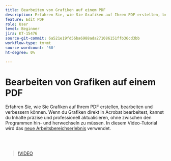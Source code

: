```yaml
---
title: Bearbeiten von Grafiken auf einem PDF
description: Erfahren Sie, wie Sie Grafiken auf Ihrem PDF erstellen, bearbeiten und verbessern können.
feature: Edit PDF
role: User
level: Beginner
jira: KT-15476
source-git-commit: 6a521e19fd56ba6988ada271086151ffb36cd3bb
workflow-type: tm+mt
source-wordcount: '60'
ht-degree: 0%

---
```


# Bearbeiten von Grafiken auf einem PDF

Erfahren Sie, wie Sie Grafiken auf Ihrem PDF erstellen, bearbeiten und verbessern können. Wenn du Grafiken direkt in Acrobat bearbeitest, kannst du Inhalte präzise und professionell aktualisieren, ohne zwischen den Programmen hin- und herwechseln zu müssen. In diesem Video-Tutorial wird das [neue Arbeitsbereichserlebnis](new-workspace.md) verwendet.

<br> 

>[!VIDEO](https://video.tv.adobe.com/v/3431260?quality=12&learn=on&hidetitle=true)